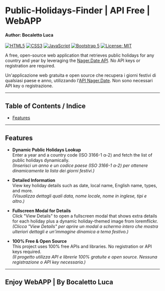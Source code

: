 # Public-Holidays-Finder | API Free | WebAPP
#### Author: Bocaletto Luca

[![HTML5](https://img.shields.io/badge/HTML5-E34F26?logo=html5&style=flat-square)](https://developer.mozilla.org/en-US/docs/Web/HTML)
[![CSS3](https://img.shields.io/badge/CSS3-1572B6?logo=css3&style=flat-square)](https://developer.mozilla.org/en-US/docs/Web/CSS)
[![JavaScript](https://img.shields.io/badge/JavaScript-F7DF1E?logo=javascript&style=flat-square)](https://developer.mozilla.org/en-US/docs/Web/JavaScript)
[![Bootstrap 5](https://img.shields.io/badge/Bootstrap-7952B3?logo=bootstrap&style=flat-square)](https://getbootstrap.com/)
[![License: MIT](https://img.shields.io/badge/License-MIT-yellow.svg)](LICENSE)

A free, open-source web application that retrieves public holidays for any country and year by leveraging the [Nager.Date API](https://date.nager.at/). No API keys or registration are required.

Un'applicazione web gratuita e open source che recupera i giorni festivi di qualsiasi paese e anno, utilizzando l'[API Nager.Date](https://date.nager.at/). Non sono necessari API key o registrazione.

---

## Table of Contents / Indice

- [Features](#features)

---

## Features

- **Dynamic Public Holidays Lookup**  
  Enter a year and a country code (ISO 3166-1 α-2) and fetch the list of public holidays dynamically.  
  *(Inserisci un anno e un codice paese (ISO 3166-1 α-2) per ottenere dinamicamente la lista dei giorni festivi.)*

- **Detailed Information**  
  View key holiday details such as date, local name, English name, types, and more.  
  *(Visualizza dettagli quali data, nome locale, nome in inglese, tipi e altro.)*

- **Fullscreen Modal for Details**  
  Click "View Details" to open a fullscreen modal that shows extra details for each holiday plus a dynamic holiday-themed image from loremflickr.  
  *(Clicca "View Details" per aprire un modal a schermo intero che mostra ulteriori dettagli e un'immagine dinamica a tema festivo.)*

- **100% Free & Open Source**  
  This project uses 100% free APIs and libraries. No registration or API keys required.  
  *(Il progetto utilizza API e librerie 100% gratuite e open source. Nessuna registrazione o API key necessaria.)*

---

## Enjoy WebAPP | By Bocaletto Luca

